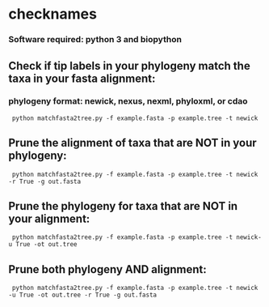 # checknames
### Software required: python 3 and biopython

## Check if tip labels in your phylogeny match the taxa in your fasta alignment:
### phylogeny format: newick, nexus, nexml, phyloxml, or cdao

<pre><code> python matchfasta2tree.py -f example.fasta -p example.tree -t newick </code></pre>

## Prune the alignment of taxa that are **NOT** in your phylogeny:

<pre><code> python matchfasta2tree.py -f example.fasta -p example.tree -t newick -r True -g out.fasta  </code></pre>

## Prune the phylogeny for taxa that are **NOT** in your alignment:

<pre><code> python matchfasta2tree.py -f example.fasta -p example.tree -t newick-u True -ot out.tree  </code></pre>

## Prune both phylogeny **AND** alignment:

<pre><code> python matchfasta2tree.py -f example.fasta -p example.tree -t newick -u True -ot out.tree -r True -g out.fasta  </code></pre>


